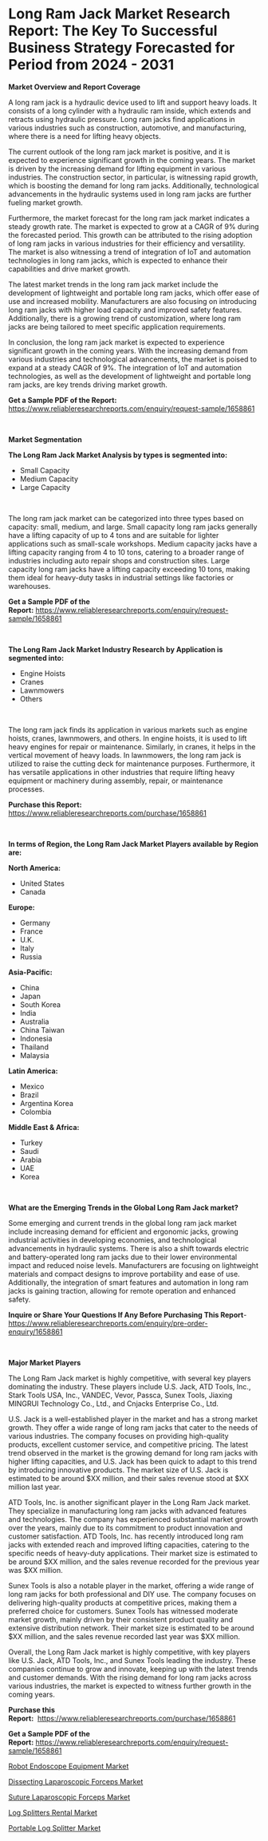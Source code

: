 <p><h1>Long Ram Jack Market Research Report: The Key To Successful Business Strategy Forecasted for Period from 2024 - 2031</h1></p><p><strong>Market Overview and Report Coverage</strong></p>
<p><p>A long ram jack is a hydraulic device used to lift and support heavy loads. It consists of a long cylinder with a hydraulic ram inside, which extends and retracts using hydraulic pressure. Long ram jacks find applications in various industries such as construction, automotive, and manufacturing, where there is a need for lifting heavy objects.</p><p>The current outlook of the long ram jack market is positive, and it is expected to experience significant growth in the coming years. The market is driven by the increasing demand for lifting equipment in various industries. The construction sector, in particular, is witnessing rapid growth, which is boosting the demand for long ram jacks. Additionally, technological advancements in the hydraulic systems used in long ram jacks are further fueling market growth.</p><p>Furthermore, the market forecast for the long ram jack market indicates a steady growth rate. The market is expected to grow at a CAGR of 9% during the forecasted period. This growth can be attributed to the rising adoption of long ram jacks in various industries for their efficiency and versatility. The market is also witnessing a trend of integration of IoT and automation technologies in long ram jacks, which is expected to enhance their capabilities and drive market growth.</p><p>The latest market trends in the long ram jack market include the development of lightweight and portable long ram jacks, which offer ease of use and increased mobility. Manufacturers are also focusing on introducing long ram jacks with higher load capacity and improved safety features. Additionally, there is a growing trend of customization, where long ram jacks are being tailored to meet specific application requirements.</p><p>In conclusion, the long ram jack market is expected to experience significant growth in the coming years. With the increasing demand from various industries and technological advancements, the market is poised to expand at a steady CAGR of 9%. The integration of IoT and automation technologies, as well as the development of lightweight and portable long ram jacks, are key trends driving market growth.</p></p>
<p><strong>Get a Sample PDF of the Report:</strong> <a href="https://www.reliableresearchreports.com/enquiry/request-sample/1658861">https://www.reliableresearchreports.com/enquiry/request-sample/1658861</a></p>
<p>&nbsp;</p>
<p><strong>Market Segmentation</strong></p>
<p><strong>The Long Ram Jack Market Analysis by types is segmented into:</strong></p>
<p><ul><li>Small Capacity</li><li>Medium Capacity</li><li>Large Capacity</li></ul></p>
<p>&nbsp;</p>
<p><p>The long ram jack market can be categorized into three types based on capacity: small, medium, and large. Small capacity long ram jacks generally have a lifting capacity of up to 4 tons and are suitable for lighter applications such as small-scale workshops. Medium capacity jacks have a lifting capacity ranging from 4 to 10 tons, catering to a broader range of industries including auto repair shops and construction sites. Large capacity long ram jacks have a lifting capacity exceeding 10 tons, making them ideal for heavy-duty tasks in industrial settings like factories or warehouses.</p></p>
<p><strong>Get a Sample PDF of the Report:</strong>&nbsp;<a href="https://www.reliableresearchreports.com/enquiry/request-sample/1658861">https://www.reliableresearchreports.com/enquiry/request-sample/1658861</a></p>
<p>&nbsp;</p>
<p><strong>The Long Ram Jack Market Industry Research by Application is segmented into:</strong></p>
<p><ul><li>Engine Hoists</li><li>Cranes</li><li>Lawnmowers</li><li>Others</li></ul></p>
<p>&nbsp;</p>
<p><p>The long ram jack finds its application in various markets such as engine hoists, cranes, lawnmowers, and others. In engine hoists, it is used to lift heavy engines for repair or maintenance. Similarly, in cranes, it helps in the vertical movement of heavy loads. In lawnmowers, the long ram jack is utilized to raise the cutting deck for maintenance purposes. Furthermore, it has versatile applications in other industries that require lifting heavy equipment or machinery during assembly, repair, or maintenance processes.</p></p>
<p><strong>Purchase this Report:</strong>&nbsp; <a href="https://www.reliableresearchreports.com/purchase/1658861">https://www.reliableresearchreports.com/purchase/1658861</a></p>
<p>&nbsp;</p>
<p><strong>In terms of Region, the Long Ram Jack Market Players available by Region are:</strong></p>
<p>
    <p> <strong> North America: </strong>
        <ul>
            <li>United States</li>
            <li>Canada</li>
        </ul>
        </p> 
    <p> <strong> Europe: </strong>
        <ul>
            <li>Germany</li>
            <li>France</li>
            <li>U.K.</li>
            <li>Italy</li>
            <li>Russia</li>
        </ul>
        </p> 
    <p> <strong> Asia-Pacific: </strong>
        <ul>
            <li>China</li>
            <li>Japan</li>
            <li>South Korea</li>
            <li>India</li>
            <li>Australia</li>
            <li>China Taiwan</li>
            <li>Indonesia</li>
            <li>Thailand</li>
            <li>Malaysia</li>
        </ul>
        </p> 
    <p> <strong> Latin America: </strong>
        <ul>
            <li>Mexico</li>
            <li>Brazil</li>
            <li>Argentina Korea</li>
            <li>Colombia</li>
        </ul>
        </p> 
    <p> <strong> Middle East & Africa: </strong>
        <ul>
            <li>Turkey</li>
            <li>Saudi</li>
            <li>Arabia</li>
            <li>UAE</li>
            <li>Korea</li>
        </ul>
    </p>
    </p>
<p>&nbsp;</p>
<p><strong>What are the Emerging Trends in the Global Long Ram Jack market?</strong></p>
<p><p>Some emerging and current trends in the global long ram jack market include increasing demand for efficient and ergonomic jacks, growing industrial activities in developing economies, and technological advancements in hydraulic systems. There is also a shift towards electric and battery-operated long ram jacks due to their lower environmental impact and reduced noise levels. Manufacturers are focusing on lightweight materials and compact designs to improve portability and ease of use. Additionally, the integration of smart features and automation in long ram jacks is gaining traction, allowing for remote operation and enhanced safety.</p></p>
<p><strong>Inquire or Share Your Questions If Any Before Purchasing This Report</strong>- <a href="https://www.reliableresearchreports.com/enquiry/pre-order-enquiry/1658861">https://www.reliableresearchreports.com/enquiry/pre-order-enquiry/1658861</a></p>
<p>&nbsp;</p>
<p><strong>Major Market Players</strong></p>
<p><p>The Long Ram Jack market is highly competitive, with several key players dominating the industry. These players include U.S. Jack, ATD Tools, Inc., Stark Tools USA, Inc., VANDEC, Vevor, Passca, Sunex Tools, Jiaxing MINGRUI Technology Co., Ltd., and Cnjacks Enterprise Co., Ltd. </p><p>U.S. Jack is a well-established player in the market and has a strong market growth. They offer a wide range of long ram jacks that cater to the needs of various industries. The company focuses on providing high-quality products, excellent customer service, and competitive pricing. The latest trend observed in the market is the growing demand for long ram jacks with higher lifting capacities, and U.S. Jack has been quick to adapt to this trend by introducing innovative products. The market size of U.S. Jack is estimated to be around $XX million, and their sales revenue stood at $XX million last year.</p><p>ATD Tools, Inc. is another significant player in the Long Ram Jack market. They specialize in manufacturing long ram jacks with advanced features and technologies. The company has experienced substantial market growth over the years, mainly due to its commitment to product innovation and customer satisfaction. ATD Tools, Inc. has recently introduced long ram jacks with extended reach and improved lifting capacities, catering to the specific needs of heavy-duty applications. Their market size is estimated to be around $XX million, and the sales revenue recorded for the previous year was $XX million.</p><p>Sunex Tools is also a notable player in the market, offering a wide range of long ram jacks for both professional and DIY use. The company focuses on delivering high-quality products at competitive prices, making them a preferred choice for customers. Sunex Tools has witnessed moderate market growth, mainly driven by their consistent product quality and extensive distribution network. Their market size is estimated to be around $XX million, and the sales revenue recorded last year was $XX million.</p><p>Overall, the Long Ram Jack market is highly competitive, with key players like U.S. Jack, ATD Tools, Inc., and Sunex Tools leading the industry. These companies continue to grow and innovate, keeping up with the latest trends and customer demands. With the rising demand for long ram jacks across various industries, the market is expected to witness further growth in the coming years.</p></p>
<p><strong>Purchase this Report:</strong>&nbsp;&nbsp;<a href="https://www.reliableresearchreports.com/purchase/1658861">https://www.reliableresearchreports.com/purchase/1658861</a></p>
<p></p>
<p><strong>Get a Sample PDF of the Report:</strong>&nbsp;<a href="https://www.reliableresearchreports.com/enquiry/request-sample/1658861">https://www.reliableresearchreports.com/enquiry/request-sample/1658861</a></p>
<p><p><a href="https://medium.com/@kyliemorgan1913/robot-endoscope-equipment-nbsp-market-focuses-on-market-share-size-and-projected-forecast-till-c2bcb22828f8">Robot Endoscope Equipment Market</a></p><p><a href="https://medium.com/@kyliemorgan1913/dissecting-laparoscopic-forceps-market-size-and-market-trends-complete-industry-overview-2023-to-2055dd7d7628">Dissecting Laparoscopic Forceps Market</a></p><p><a href="https://medium.com/@kyliemorgan1913/suture-laparoscopic-forceps-market-report-reveals-the-latest-trends-and-growth-opportunities-of-e797e8486000">Suture Laparoscopic Forceps Market</a></p><p><a href="https://github.com/dzharov81/Market-Research-Report-List-2/blob/main/log-splitters-rental-market.md">Log Splitters Rental Market</a></p><p><a href="https://github.com/scarol104/Market-Research-Report-List-2/blob/main/portable-log-splitter-market.md">Portable Log Splitter Market</a></p></p>